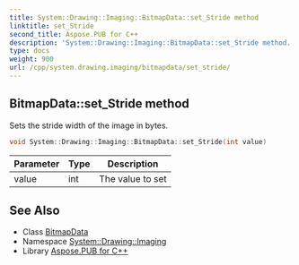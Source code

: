 ```yaml
---
title: System::Drawing::Imaging::BitmapData::set_Stride method
linktitle: set_Stride
second_title: Aspose.PUB for C++
description: 'System::Drawing::Imaging::BitmapData::set_Stride method. Sets the stride width of the image in bytes in C++.'
type: docs
weight: 900
url: /cpp/system.drawing.imaging/bitmapdata/set_stride/
---
```

## BitmapData::set_Stride method


Sets the stride width of the image in bytes.

```cpp
void System::Drawing::Imaging::BitmapData::set_Stride(int value)
```


| Parameter | Type | Description |
| --- | --- | --- |
| value | int | The value to set |

## See Also

* Class [BitmapData](../)
* Namespace [System::Drawing::Imaging](../../)
* Library [Aspose.PUB for C++](../../../)
